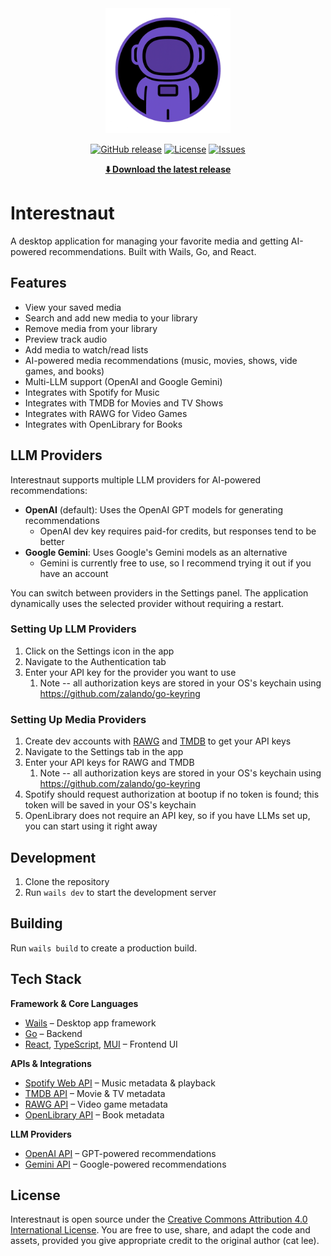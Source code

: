<div align="center">
  <img src="frontend/src/assets/images/logo/interestnaut-logo.png" alt="Interestnaut Logo" width="200"/>
</div>

<div align="center">

[![GitHub release](https://img.shields.io/github/v/release/catlee993/interestnaut)](https://github.com/catlee993/interestnaut/releases)
[![License](https://img.shields.io/github/license/catlee993/interestnaut)](LICENSE)
[![Issues](https://img.shields.io/github/issues/catlee993/interestnaut)](https://github.com/catlee993/interestnaut/issues)

</div>

<div align="center">
  <strong><a href="https://github.com/catlee993/interestnaut/releases/latest">⬇️ Download the latest release</a></strong>
</div>

# Interestnaut

A desktop application for managing your favorite media and getting AI-powered recommendations. Built with Wails, Go, and React.

## Features

- View your saved media
- Search and add new media to your library
- Remove media from your library
- Preview track audio
- Add media to watch/read lists
- AI-powered media recommendations (music, movies, shows, vide games, and books)
- Multi-LLM support (OpenAI and Google Gemini)
- Integrates with Spotify for Music
- Integrates with TMDB for Movies and TV Shows
- Integrates with RAWG for Video Games
- Integrates with OpenLibrary for Books

## LLM Providers

Interestnaut supports multiple LLM providers for AI-powered recommendations:

- **OpenAI** (default): Uses the OpenAI GPT models for generating recommendations
  - OpenAI dev key requires paid-for credits, but responses tend to be better
- **Google Gemini**: Uses Google's Gemini models as an alternative
  - Gemini is currently free to use, so I recommend trying it out if you have an account

You can switch between providers in the Settings panel. The application dynamically uses the selected provider without requiring a restart.

### Setting Up LLM Providers

1. Click on the Settings icon in the app
2. Navigate to the Authentication tab
3. Enter your API key for the provider you want to use
   1. Note -- all authorization keys are stored in your OS's keychain using https://github.com/zalando/go-keyring

### Setting Up Media Providers

1. Create dev accounts with [RAWG](https://rawg.io/) and [TMDB](https://www.themoviedb.org/) to get your API keys
2. Navigate to the Settings tab in the app
3. Enter your API keys for RAWG and TMDB
   1. Note -- all authorization keys are stored in your OS's keychain using https://github.com/zalando/go-keyring
4. Spotify should request authorization at bootup if no token is found; this token will be saved in your OS's keychain
5. OpenLibrary does not require an API key, so if you have LLMs set up, you can start using it right away


## Development

1. Clone the repository
2. Run `wails dev` to start the development server

## Building

Run `wails build` to create a production build.

## Tech Stack

**Framework & Core Languages**
- [Wails](https://wails.io/) – Desktop app framework
- [Go](https://go.dev/) – Backend
- [React](https://react.dev/), [TypeScript](https://www.typescriptlang.org/), [MUI](https://mui.com/) – Frontend UI

**APIs & Integrations**
- [Spotify Web API](https://spotify.com) – Music metadata & playback
- [TMDB API](https://www.themoviedb.org/) – Movie & TV metadata
- [RAWG API](https://rawg.io/) – Video game metadata
- [OpenLibrary API](https://openlibrary.org/) – Book metadata

**LLM Providers**
- [OpenAI API](https://openai.com/) – GPT-powered recommendations
- [Gemini API](https://gemini.google.com/) – Google-powered recommendations

## License

Interestnaut is open source under the [Creative Commons Attribution 4.0 International License](https://creativecommons.org/licenses/by/4.0/).
You are free to use, share, and adapt the code and assets, provided you give appropriate credit to the original author (cat lee).
